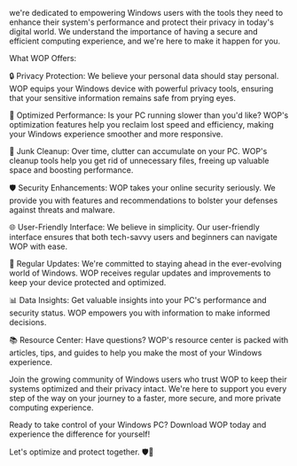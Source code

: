 we're dedicated to empowering Windows users with the tools they need to enhance their system's performance and protect their privacy in today's digital world. We understand the importance of having a secure and efficient computing experience, and we're here to make it happen for you.

What WOP Offers:

🔒 Privacy Protection: We believe your personal data should stay personal. WOP equips your Windows device with powerful privacy tools, ensuring that your sensitive information remains safe from prying eyes.

💨 Optimized Performance: Is your PC running slower than you'd like? WOP's optimization features help you reclaim lost speed and efficiency, making your Windows experience smoother and more responsive.

🧹 Junk Cleanup: Over time, clutter can accumulate on your PC. WOP's cleanup tools help you get rid of unnecessary files, freeing up valuable space and boosting performance.

🛡️ Security Enhancements: WOP takes your online security seriously. We provide you with features and recommendations to bolster your defenses against threats and malware.

🌐 User-Friendly Interface: We believe in simplicity. Our user-friendly interface ensures that both tech-savvy users and beginners can navigate WOP with ease.

🔄 Regular Updates: We're committed to staying ahead in the ever-evolving world of Windows. WOP receives regular updates and improvements to keep your device protected and optimized.

📊 Data Insights: Get valuable insights into your PC's performance and security status. WOP empowers you with information to make informed decisions.

📚 Resource Center: Have questions? WOP's resource center is packed with articles, tips, and guides to help you make the most of your Windows experience.

Join the growing community of Windows users who trust WOP to keep their systems optimized and their privacy intact. We're here to support you every step of the way on your journey to a faster, more secure, and more private computing experience.

Ready to take control of your Windows PC? Download WOP today and experience the difference for yourself!

Let's optimize and protect together. 🛡️🚀
